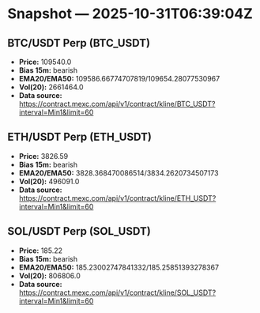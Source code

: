 # Snapshot — 2025-10-31T06:39:04Z

## BTC/USDT Perp (BTC_USDT)
- **Price:** 109540.0
- **Bias 15m:** bearish
- **EMA20/EMA50:** 109586.66774707819/109654.28077530967
- **Vol(20):** 2661464.0
- **Data source:** https://contract.mexc.com/api/v1/contract/kline/BTC_USDT?interval=Min1&limit=60

## ETH/USDT Perp (ETH_USDT)
- **Price:** 3826.59
- **Bias 15m:** bearish
- **EMA20/EMA50:** 3828.368470086514/3834.2620734507173
- **Vol(20):** 496091.0
- **Data source:** https://contract.mexc.com/api/v1/contract/kline/ETH_USDT?interval=Min1&limit=60

## SOL/USDT Perp (SOL_USDT)
- **Price:** 185.22
- **Bias 15m:** bearish
- **EMA20/EMA50:** 185.23002747841332/185.25851393278367
- **Vol(20):** 806806.0
- **Data source:** https://contract.mexc.com/api/v1/contract/kline/SOL_USDT?interval=Min1&limit=60
